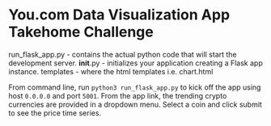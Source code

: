 # You.com Data Visualization App Takehome Challenge

run_flask_app.py - contains the actual python code that will start the development server.
__init__.py - initializes your application creating a Flask app instance.
templates - where the html templates i.e. chart.html


From command line, run ```python3 run_flask_app.py``` to kick off the app using host ```0.0.0.0``` and port ```5001```.
From the app link, the trending crypto currencies are provided in a dropdown menu. Select a coin and click submit to see the price time series.
